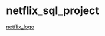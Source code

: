 # netflix_sql_project



[netflix_logo](https://github.com/Jayakrishnan97/netflix_sql_project/blob/main/netflix.png)
